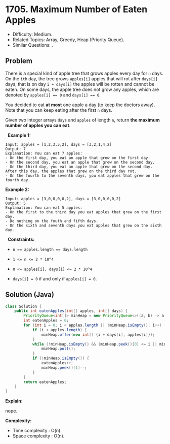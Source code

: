 # 1705. Maximum Number of Eaten Apples

- Difficulty: Medium.
- Related Topics: Array, Greedy, Heap (Priority Queue).
- Similar Questions: .

## Problem

There is a special kind of apple tree that grows apples every day for ```n``` days. On the ```ith``` day, the tree grows ```apples[i]``` apples that will rot after ```days[i]``` days, that is on day ```i + days[i]``` the apples will be rotten and cannot be eaten. On some days, the apple tree does not grow any apples, which are denoted by ```apples[i] == 0``` and ```days[i] == 0```.

You decided to eat **at most** one apple a day (to keep the doctors away). Note that you can keep eating after the first ```n``` days.

Given two integer arrays ```days``` and ```apples``` of length ```n```, return **the maximum number of apples you can eat.**

 
**Example 1:**

```
Input: apples = [1,2,3,5,2], days = [3,2,1,4,2]
Output: 7
Explanation: You can eat 7 apples:
- On the first day, you eat an apple that grew on the first day.
- On the second day, you eat an apple that grew on the second day.
- On the third day, you eat an apple that grew on the second day. After this day, the apples that grew on the third day rot.
- On the fourth to the seventh days, you eat apples that grew on the fourth day.
```

**Example 2:**

```
Input: apples = [3,0,0,0,0,2], days = [3,0,0,0,0,2]
Output: 5
Explanation: You can eat 5 apples:
- On the first to the third day you eat apples that grew on the first day.
- Do nothing on the fouth and fifth days.
- On the sixth and seventh days you eat apples that grew on the sixth day.
```

 
**Constraints:**


	
- ```n == apples.length == days.length```
	
- ```1 <= n <= 2 * 10^4```
	
- ```0 <= apples[i], days[i] <= 2 * 10^4```
	
- ```days[i] = 0``` if and only if ```apples[i] = 0```.



## Solution (Java)

```java
class Solution {
    public int eatenApples(int[] apples, int[] days) {
        PriorityQueue<int[]> minHeap = new PriorityQueue<>((a, b) -> a[0] - b[0]);
        int eatenApples = 0;
        for (int i = 0; i < apples.length || !minHeap.isEmpty(); i++) {
            if (i < apples.length) {
                minHeap.offer(new int[] {i + days[i], apples[i]});
            }
            while (!minHeap.isEmpty() && (minHeap.peek()[0] <= i || minHeap.peek()[1] <= 0)) {
                minHeap.poll();
            }
            if (!minHeap.isEmpty()) {
                eatenApples++;
                minHeap.peek()[1]--;
            }
        }
        return eatenApples;
    }
}
```

**Explain:**

nope.

**Complexity:**

* Time complexity : O(n).
* Space complexity : O(n).
